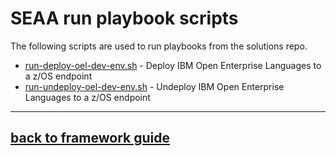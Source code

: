 # SEAA run playbook scripts
The following scripts are used to run playbooks from the solutions repo.

- [run-deploy-oel-dev-env.sh](run-deploy-oel-dev-env.sh) - Deploy IBM Open Enterprise Languages to a z/OS endpoint
- [run-undeploy-oel-dev-env.sh](run-undeploy-oel-dev-env.sh) - Undeploy IBM Open Enterprise Languages to a z/OS endpoint

---
## [back to framework guide](../../../../docs/guide/README.md)
